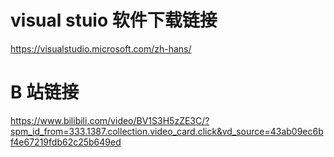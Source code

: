 
# visual stuio 软件下载链接
https://visualstudio.microsoft.com/zh-hans/


# B 站链接
https://www.bilibili.com/video/BV1S3H5zZE3C/?spm_id_from=333.1387.collection.video_card.click&vd_source=43ab09ec6bf4e67219fdb62c25b649ed